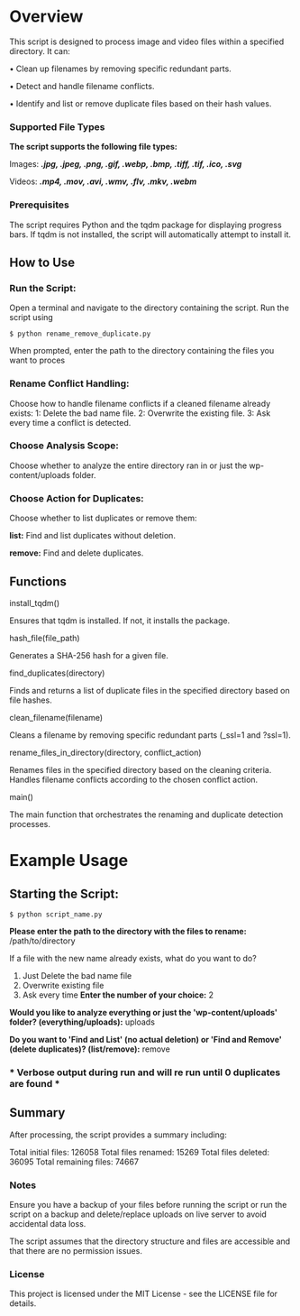 # Overview
This script is designed to process image and video files within a specified directory. It can: 

• Clean up filenames by removing specific redundant parts.

• Detect and handle filename conflicts.

• Identify and list or remove duplicate files based on their hash values.

### Supported File Types

**The script supports the following file types:**

Images: ***.jpg, .jpeg, .png, .gif, .webp, .bmp, .tiff, .tif, .ico, .svg***

Videos: ***.mp4, .mov, .avi, .wmv, .flv, .mkv, .webm***

### Prerequisites

The script requires Python and the tqdm package for displaying progress bars. If tqdm is not installed, the script will automatically attempt to install it.

## How to Use

### Run the Script:

Open a terminal and navigate to the directory containing the script.
Run the script using
 
    $ python rename_remove_duplicate.py

When prompted, enter the path to the directory containing the files you want to proces
    
### Rename Conflict Handling:

Choose how to handle filename conflicts if a cleaned filename already exists:
1: Delete the bad name file.
2: Overwrite the existing file.
3: Ask every time a conflict is detected.
### Choose Analysis Scope:

Choose whether to analyze the entire directory ran in or just the wp-content/uploads folder.
### Choose Action for Duplicates:

Choose whether to list duplicates or remove them:

**list:** Find and list duplicates without deletion.

**remove:** Find and delete duplicates.

## Functions

install_tqdm()

Ensures that tqdm is installed. If not, it installs the package.

hash_file(file_path)

Generates a SHA-256 hash for a given file.

find_duplicates(directory)

Finds and returns a list of duplicate files in the specified directory based on file hashes.

clean_filename(filename)

Cleans a filename by removing specific redundant parts (_ssl=1 and ?ssl=1).

rename_files_in_directory(directory, conflict_action)

Renames files in the specified directory based on the cleaning criteria. Handles filename conflicts according to the chosen conflict action.

main()

The main function that orchestrates the renaming and duplicate detection processes.

# Example Usage

## Starting the Script: 

    $ python script_name.py

**Please enter the path to the directory with the files to rename:** /path/to/directory


If a file with the new name already exists, what do you want to do?
1) Just Delete the bad name file
2) Overwrite existing file
3) Ask every time
**Enter the number of your choice:** 2

**Would you like to analyze everything or just the 'wp-content/uploads' folder? (everything/uploads):** uploads

**Do you want to 'Find and List' (no actual deletion) or 'Find and Remove' (delete duplicates)? (list/remove):** remove

### * Verbose output during run and will re run until 0 duplicates are found *
## Summary

After processing, the script provides a summary including:

Total initial files:   126058
Total files renamed:   15269
Total files deleted:   36095
Total remaining files: 74667


### Notes

Ensure you have a backup of your files before running the script or run the script on a backup and delete/replace uploads on live server to avoid accidental data loss. 

The script assumes that the directory structure and files are accessible and that there are no permission issues.

### License

This project is licensed under the MIT License - see the LICENSE file for details.